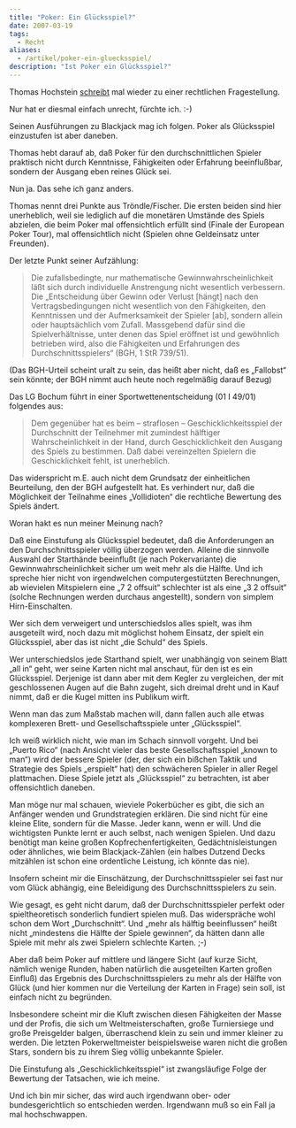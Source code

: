 ```yaml
---
title: "Poker: Ein Glücksspiel?"
date: 2007-03-19
tags:
  - Recht
aliases:
  - /artikel/poker-ein-gluecksspiel/
description: "Ist Poker ein Glücksspiel?"
---
```

Thomas Hochstein [schreibt](http://th-h.de/blog/archives/1353-Gluecksspiel-aus-strafrechtlicher-Sicht.html) mal wieder zu einer rechtlichen Fragestellung.

Nur hat er diesmal einfach unrecht, fürchte ich. :-)

Seinen Ausführungen zu Blackjack mag ich folgen. Poker als Glücksspiel einzustufen ist aber daneben.

Thomas hebt darauf ab, daß Poker für den durchschnittlichen Spieler praktisch nicht durch Kenntnisse, Fähigkeiten oder Erfahrung beeinflußbar, sondern der Ausgang eben reines Glück sei.

Nun ja. Das sehe ich ganz anders.

Thomas nennt drei Punkte aus Tröndle/Fischer. Die ersten beiden sind hier unerheblich, weil sie lediglich auf die monetären Umstände des Spiels abzielen, die beim Poker mal offensichtlich erfüllt sind (Finale der European Poker Tour), mal offensichtlich nicht (Spielen ohne Geldeinsatz unter Freunden).

Der letzte Punkt seiner Aufzählung:

> Die zufallsbedingte, nur mathematische Gewinnwahrscheinlichkeit läßt sich durch individuelle Anstrengung nicht wesentlich verbessern. Die „Entscheidung über Gewinn oder Verlust [hängt] nach den Vertragsbedingungen nicht wesentlich von den Fähigkeiten, den Kenntnissen und der Aufmerksamkeit der Spieler [ab], sondern allein oder hauptsächlich vom Zufall. Massgebend dafür sind die Spielverhältnisse, unter denen das Spiel eröffnet ist und gewöhnlich betrieben wird, also die Fähigkeiten und Erfahrungen des Durchschnittsspielers“ (BGH, 1 StR 739/51).

(Das BGH-Urteil scheint uralt zu sein, das heißt aber nicht, daß es „Fallobst“ sein könnte; der BGH nimmt auch heute noch regelmäßig darauf Bezug)

Das LG Bochum führt in einer Sportwettenentscheidung (01 I 49/01) folgendes aus:

> Dem gegenüber hat es beim – straflosen – Geschicklichkeitsspiel der Durchschnitt der Teilnehmer mit zumindest hälftiger Wahrscheinlichkeit in der Hand, durch Geschicklichkeit den Ausgang des Spiels zu bestimmen. Daß dabei vereinzelten Spielern die Geschicklichkeit fehlt, ist unerheblich.

Das widerspricht m.E. auch nicht dem Grundsatz der einheitlichen Beurteilung, den der BGH aufgestellt hat. Es verhindert nur, daß die Möglichkeit der Teilnahme eines „Vollidioten“ die rechtliche Bewertung des Spiels ändert.

Woran hakt es nun meiner Meinung nach?

Daß eine Einstufung als Glücksspiel bedeutet, daß die Anforderungen an den Durchschnittsspieler völlig überzogen werden. Alleine die sinnvolle Auswahl der Starthände beeinflußt (je nach Pokervariante) die Gewinnwahrscheinlichkeit sicher um weit mehr als die Hälfte. Und ich spreche hier nicht von irgendwelchen computergestützten Berechnungen, ab wievielen Mitspielern eine „7 2 offsuit“ schlechter ist als eine „3 2 offsuit“ (solche Rechnungen werden durchaus angestellt), sondern von simplem Hirn-Einschalten.

Wer sich dem verweigert und unterschiedslos alles spielt, was ihm ausgeteilt wird, noch dazu mit möglichst hohem Einsatz, der spielt ein Glücksspiel, aber das ist nicht „die Schuld“ des Spiels.

Wer unterschiedslos jede Starthand spielt, wer unabhängig von seinem Blatt „all in“ geht, wer seine Karten nicht mal anschaut, für den ist es ein Glücksspiel. Derjenige ist dann aber mit dem Kegler zu vergleichen, der mit geschlossenen Augen auf die Bahn zugeht, sich dreimal dreht und in Kauf nimmt, daß er die Kugel mitten ins Publikum wirft.

Wenn man das zum Maßstab machen will, dann fallen auch alle etwas komplexeren Brett- und Gesellschaftsspiele unter „Glücksspiel“.

Ich weiß wirklich nicht, wie man im Schach sinnvoll vorgeht. Und bei „Puerto Rico“ (nach Ansicht vieler das beste Gesellschaftsspiel „known to man“) wird der bessere Spieler (der, der sich ein bißchen Taktik und Strategie des Spiels „erspielt“ hat) den schwächeren Spieler in aller Regel plattmachen. Diese Spiele jetzt als „Glücksspiel“ zu betrachten, ist aber offensichtlich daneben.

Man möge nur mal schauen, wieviele Pokerbücher es gibt, die sich an Anfänger wenden und Grundstrategien erklären. Die sind nicht für eine kleine Elite, sondern für die Masse. Jeder kann, wenn er will. Und die wichtigsten Punkte lernt er auch selbst, nach wenigen Spielen. Und dazu benötigt man keine großen Kopfrechenfertigkeiten, Gedächtnisleistungen oder ähnliches, wie beim Blackjack-Zählen (ein halbes Dutzend Decks mitzählen ist schon eine ordentliche Leistung, ich könnte das nie).

Insofern scheint mir die Einschätzung, der Durchschnittsspieler sei fast nur vom Glück abhängig, eine Beleidigung des Durchschnittsspielers zu sein.

Wie gesagt, es geht nicht darum, daß der Durchschnittsspieler perfekt oder spieltheoretisch sonderlich fundiert spielen muß. Das widerspräche wohl schon dem Wort „Durchschnitt“. Und „mehr als hälftig beeinflussen“ heißt nicht „mindestens die Hälfte der Spiele gewinnen“, da hätten dann alle Spiele mit mehr als zwei Spielern schlechte Karten. ;-)

Aber daß beim Poker auf mittlere und längere Sicht (auf kurze Sicht, nämlich wenige Runden, haben natürlich die ausgeteilten Karten großen Einfluß) das Ergebnis des Durchschnittsspielers zu mehr als der Hälfte von Glück (und hier kommen nur die Verteilung der Karten in Frage) sein soll, ist einfach nicht zu begründen.

Insbesondere scheint mir die Kluft zwischen diesen Fähigkeiten der Masse und der Profis, die sich um Weltmeisterschaften, große Turniersiege und große Preisgelder balgen, überraschend klein zu sein und immer kleiner zu werden. Die letzten Pokerweltmeister beispielsweise waren nicht die großen Stars, sondern bis zu ihrem Sieg völlig unbekannte Spieler.

Die Einstufung als „Geschicklichkeitsspiel“ ist zwangsläufige Folge der Bewertung der Tatsachen, wie ich meine.

Und ich bin mir sicher, das wird auch irgendwann ober- oder bundesgerichtlich so entschieden werden. Irgendwann muß so ein Fall ja mal hochschwappen.
